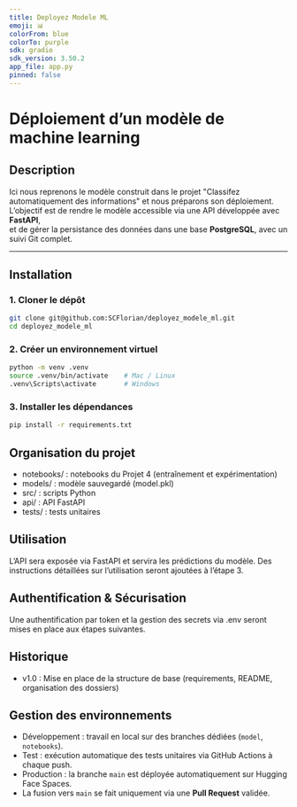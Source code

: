 ```yaml
---
title: Deployez Modele ML
emoji: 📊
colorFrom: blue
colorTo: purple
sdk: gradio
sdk_version: 3.50.2
app_file: app.py
pinned: false
---
```


# Déploiement d’un modèle de machine learning

## Description
Ici nous reprenons le modèle construit dans le projet "Classifez automatiquement des informations" et nous préparons son déploiement.  
L’objectif est de rendre le modèle accessible via une API développée avec **FastAPI**,  
et de gérer la persistance des données dans une base **PostgreSQL**, avec un suivi Git complet.

---

## Installation

### 1. Cloner le dépôt
```bash
git clone git@github.com:SCFlorian/deployez_modele_ml.git
cd deployez_modele_ml
```

### 2. Créer un environnement virtuel
```bash
python -m venv .venv
source .venv/bin/activate    # Mac / Linux
.venv\Scripts\activate       # Windows
```
### 3. Installer les dépendances
```bash
pip install -r requirements.txt
```

## Organisation du projet
- notebooks/ : notebooks du Projet 4 (entraînement et expérimentation)
- models/ : modèle sauvegardé (model.pkl)
- src/ : scripts Python
- api/ : API FastAPI
- tests/ : tests unitaires

## Utilisation

L’API sera exposée via FastAPI et servira les prédictions du modèle.
Des instructions détaillées sur l’utilisation seront ajoutées à l’étape 3.

## Authentification & Sécurisation

Une authentification par token et la gestion des secrets via .env seront mises en place aux étapes suivantes.

## Historique
- v1.0 : Mise en place de la structure de base (requirements, README, organisation des dossiers)

## Gestion des environnements
- Développement : travail en local sur des branches dédiées (`model`, `notebooks`).  
- Test : exécution automatique des tests unitaires via GitHub Actions à chaque push.  
- Production : la branche `main` est déployée automatiquement sur Hugging Face Spaces.
- La fusion vers `main` se fait uniquement via une **Pull Request** validée.